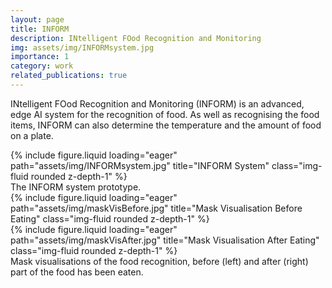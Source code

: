 ```yaml
---
layout: page
title: INFORM
description: INtelligent FOod Recognition and Monitoring
img: assets/img/INFORMsystem.jpg
importance: 1
category: work
related_publications: true
---
```


INtelligent FOod Recognition and Monitoring (INFORM) is an advanced, edge AI system for the recognition of food.
As well as recognising the food items, INFORM can also determine the temperature and the amount of food on a plate.


<div class="row">
    <div class="col-sm mt-3 mt-md-0">
        {% include figure.liquid loading="eager" path="assets/img/INFORMsystem.jpg" title="INFORM System" class="img-fluid rounded z-depth-1" %}
    </div>
</div>
<div class="caption">
The INFORM system prototype.
</div>

<div class="row">
    <div class="col-sm mt-3 mt-md-0">
        {% include figure.liquid loading="eager" path="assets/img/maskVisBefore.jpg" title="Mask Visualisation Before Eating" class="img-fluid rounded z-depth-1" %}
    </div>
    <div class="col-sm mt-3 mt-md-0">
        {% include figure.liquid loading="eager" path="assets/img/maskVisAfter.jpg" title="Mask Visualisation After Eating" class="img-fluid rounded z-depth-1" %}
    </div>
</div>
<div class="caption">
    Mask visualisations of the food recognition, before (left) and after (right) part of the food has been eaten.
</div>
